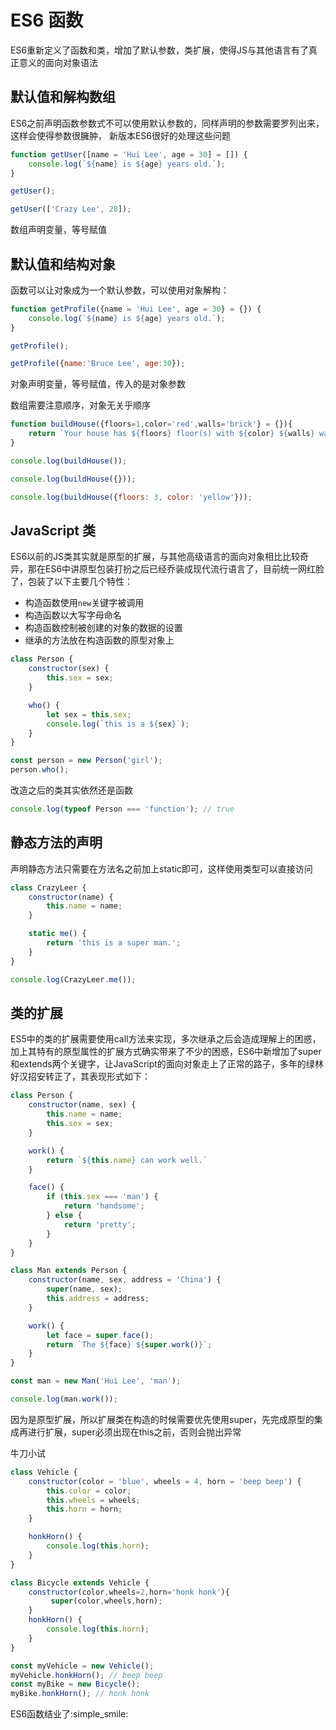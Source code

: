 # ES6 函数

ES6重新定义了函数和类，增加了默认参数，类扩展，使得JS与其他语言有了真正意义的面向对象语法

## 默认值和解构数组

ES6之前声明函数参数式不可以使用默认参数的，同样声明的参数需要罗列出来，这样会使得参数很臃肿，
新版本ES6很好的处理这些问题

```js
function getUser([name = 'Hui Lee', age = 30] = []) {
    console.log(`${name} is ${age} years old.`);
}

getUser();

getUser(['Crazy Lee', 28]);
```

数组声明变量，等号赋值

## 默认值和结构对象

函数可以让对象成为一个默认参数，可以使用对象解构：

```js
function getProfile({name = 'Hui Lee', age = 30} = {}) {
    console.log(`${name} is ${age} years old.`);
}

getProfile();

getProfile({name:'Bruce Lee', age:30});
```
对象声明变量，等号赋值，传入的是对象参数

数组需要注意顺序，对象无关乎顺序

```js
function buildHouse({floors=1,color='red',walls='brick'} = {}){
    return `Your house has ${floors} floor(s) with ${color} ${walls} walls.`;
}

console.log(buildHouse());

console.log(buildHouse({}));

console.log(buildHouse({floors: 3, color: 'yellow'}));
```

## JavaScript 类

ES6以前的JS类其实就是原型的扩展，与其他高级语言的面向对象相比比较奇异，那在ES6中讲原型包装打扮之后已经乔装成现代流行语言了，目前统一网红脸了，包装了以下主要几个特性：

* 构造函数使用`new`关键字被调用
* 构造函数以大写字母命名
* 构造函数控制被创建的对象的数据的设置
* 继承的方法放在构造函数的原型对象上


```js
class Person {
    constructor(sex) {
        this.sex = sex;
    }

    who() {
        let sex = this.sex;
        console.log(`this is a ${sex}`);
    }
}

const person = new Person('girl');
person.who();
```

改造之后的类其实依然还是函数

```js
console.log(typeof Person === 'function'); // true
```

## 静态方法的声明

声明静态方法只需要在方法名之前加上static即可，这样使用类型可以直接访问

```js
class CrazyLeer {
    constructor(name) {
        this.name = name;
    }

    static me() {
        return 'this is a super man.';
    }
}

console.log(CrazyLeer.me());
```

## 类的扩展

ES5中的类的扩展需要使用call方法来实现，多次继承之后会造成理解上的困惑，加上其特有的原型属性的扩展方式确实带来了不少的困惑，ES6中新增加了super和extends两个关键字，让JavaScript的面向对象走上了正常的路子，多年的绿林好汉招安转正了，其表现形式如下：

```js
class Person {
    constructor(name, sex) {
        this.name = name;
        this.sex = sex;
    }

    work() {
        return `${this.name} can work well.`
    }

    face() {
        if (this.sex === 'man') {
            return 'handsome';
        } else {
            return 'pretty';
        }
    }
}

class Man extends Person {
    constructor(name, sex, address = 'China') {
        super(name, sex);
        this.address = address;
    }

    work() {
        let face = super.face();
        return `The ${face} ${super.work()}`;
    }
}

const man = new Man('Hui Lee', 'man');

console.log(man.work());
```

因为是原型扩展，所以扩展类在构造的时候需要优先使用super，先完成原型的集成再进行扩展，super必须出现在this之前，否则会抛出异常

牛刀小试

```js
class Vehicle {
	constructor(color = 'blue', wheels = 4, horn = 'beep beep') {
		this.color = color;
		this.wheels = wheels;
		this.horn = horn;
	}

	honkHorn() {
		console.log(this.horn);
	}
}

class Bicycle extends Vehicle {
    constructor(color,wheels=2,horn='honk honk'){
         super(color,wheels,horn);
    }
    honkHorn() {
		console.log(this.horn);
	}
}

const myVehicle = new Vehicle();
myVehicle.honkHorn(); // beep beep
const myBike = new Bicycle();
myBike.honkHorn(); // honk honk
```

ES6函数结业了:simple_smile:


